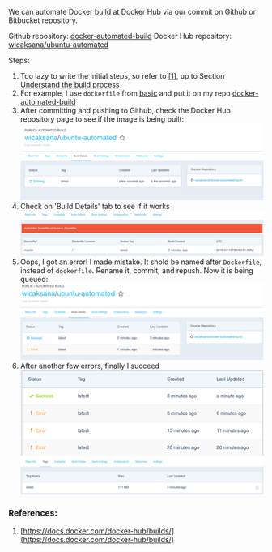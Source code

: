 We can automate Docker build at Docker Hub via our commit on Github or
Bitbucket repository.

Github repository: [docker-automated-build](https://github.com/wicaksana/docker-automated-build)
Docker Hub repository: [wicaksana/ubuntu-automated](https://hub.docker.com/r/wicaksana/ubuntu-automated/)

Steps:
1. Too lazy to write the initial steps, so refer to [\[1\]](#ref1), up to Section [Understand the build process](https://docs.docker.com/docker-hub/builds/#/understand-the-build-process)
2. For example, I use `dockerfile` from [basic](../basic/) and put it on my repo [docker-automated-build](https://github.com/wicaksana/docker-automated-build)
3. After committing and pushing to Github, check the Docker Hub repository page to see if the image is being built:
![](../img/automated-build-01.png)
4. Check on 'Build Details' tab to see if it works
![](../img/automated-build-02.png)
5. Oops, I got an error! I made mistake. It shold be named after `Dockerfile`, instead of `dockerfile`. Rename it, commit, and repush. Now it is being queued:
![](../img/automated-build-03.png)
6. After another few errors, finally I succeed
![](../img/automated-build-04.png)
![](../img/automated-build-05.png)
### References:
1. <a name="ref1"></a>[https://docs.docker.com/docker-hub/builds/](https://docs.docker.com/docker-hub/builds/)